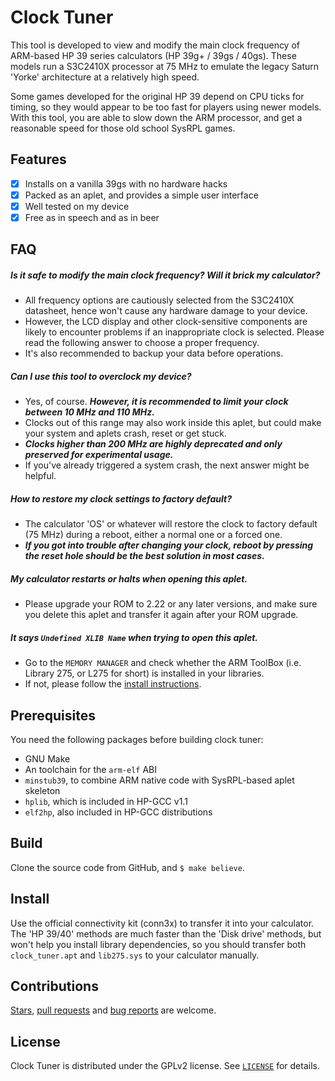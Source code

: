# Clock Tuner
This tool is developed to view and modify the main clock frequency of
ARM-based HP 39 series calculators (HP 39g+ / 39gs / 40gs).
These models run a S3C2410X processor at 75 MHz to emulate the legacy
Saturn 'Yorke' architecture at a relatively high speed.

Some games developed for the original HP 39 depend on CPU ticks for timing,
so they would appear to be too fast for players using newer models.
With this tool, you are able to slow down the ARM processor, and get a
reasonable speed for those old school SysRPL games.

## Features
- [x] Installs on a vanilla 39gs with no hardware hacks
- [x] Packed as an aplet, and provides a simple user interface
- [x] Well tested on my device
- [x] Free as in speech and as in beer

## FAQ
##### Is it safe to modify the main clock frequency? Will it brick my calculator?
- All frequency options are cautiously selected from the S3C2410X datasheet,
hence won't cause any hardware damage to your device.
- However, the LCD display and other clock-sensitive components are likely to
encounter problems if an inappropriate clock is selected. Please read the
following answer to choose a proper frequency.
- It's also recommended to backup your data before operations.

##### Can I use this tool to overclock my device?
- Yes, of course. ***However, it is recommended to limit your clock between
10 MHz and 110 MHz.***
- Clocks out of this range may also work inside this aplet, but could make
your system and aplets crash, reset or get stuck.
- ***Clocks higher than 200 MHz are highly deprecated and only preserved
for experimental usage.***
- If you've already triggered a system crash, the next answer might be helpful.

##### How to restore my clock settings to factory default?
- The calculator 'OS' or whatever will restore the clock to factory default
(75 MHz) during a reboot, either a normal one or a forced one.
- ***If you got into trouble after changing your clock, reboot by pressing
the reset hole should be the best solution in most cases.***

##### My calculator restarts or halts when opening this aplet.
- Please upgrade your ROM to 2.22 or any later versions, and make sure you
delete this aplet and transfer it again after your ROM upgrade.

##### It says `Undefined XLIB Name` when trying to open this aplet.
- Go to the `MEMORY MANAGER` and check whether the ARM ToolBox
(i.e. Library 275, or L275 for short) is installed in your libraries.
- If not, please follow the [install instructions](#install).

## Prerequisites
You need the following packages before building clock tuner:

- GNU Make
- An toolchain for the `arm-elf` ABI
- `minstub39`, to combine ARM native code with SysRPL-based aplet skeleton
- `hplib`, which is included in HP-GCC v1.1
- `elf2hp`, also included in HP-GCC distributions

## Build
Clone the source code from GitHub, and `$ make believe`.

## Install
Use the official connectivity kit (conn3x) to transfer it into your calculator.
The 'HP 39/40' methods are much faster than the 'Disk drive' methods, but
won't help you install library dependencies, so you should transfer both
`clock_tuner.apt` and `lib275.sys` to your calculator manually.

## Contributions
[Stars](https://github.com/Arnie97/clock-tuner/stargazers), [pull requests](https://github.com/Arnie97/clock-tuner/pulls) and [bug reports](https://github.com/Arnie97/clock-tuner/issues) are welcome.

## License
Clock Tuner is distributed under the GPLv2 license.
See [`LICENSE`](LICENSE) for details.
